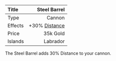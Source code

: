 |Title        | Steel Barrel              
|:-|-:
|Type         | Cannon                    
|Effects      |  +30% [Distance](/upgrades/distance.md)
|Price        | 35k Gold    
|Islands      | Labrador 

The Steel Barrel adds 30% Distance to your cannon. 

